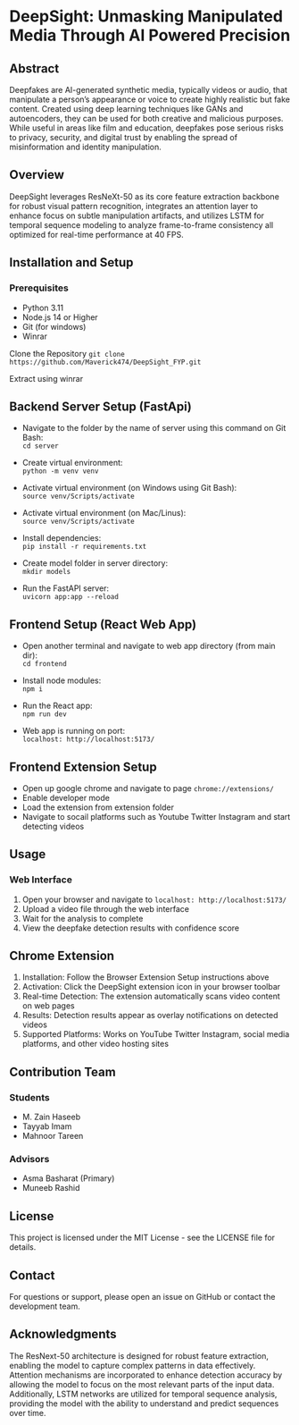 # DeepSight: Unmasking Manipulated Media Through AI Powered Precision

## Abstract
Deepfakes are AI-generated synthetic media, typically videos or audio, that manipulate a person’s appearance or voice to create highly realistic but fake content. Created using deep learning techniques like GANs and autoencoders, they can be used for both creative and malicious purposes. While useful in areas like film and education, deepfakes pose serious risks to privacy, security, and digital trust by enabling the spread of misinformation and identity manipulation.

## Overview

DeepSight leverages ResNeXt-50 as its core feature extraction backbone for robust visual pattern recognition, integrates an attention layer to enhance focus on subtle manipulation artifacts, and utilizes LSTM for temporal sequence modeling to analyze frame-to-frame consistency all optimized for real-time performance at 40 FPS.

## Installation and Setup
### Prerequisites
- Python 3.11
- Node.js 14 or Higher
- Git (for windows)
- Winrar

Clone the Repository
`git clone https://github.com/Maverick474/DeepSight_FYP.git`

Extract using winrar

## Backend Server Setup (FastApi)
- Navigate to the folder by the name of server using this command on Git Bash:  
`cd server`

- Create virtual environment:  
`python -m venv venv`

- Activate virtual environment (on Windows using Git Bash):  
`source venv/Scripts/activate`

- Activate virtual environment (on Mac/Linus):  
`source venv/Scripts/activate`

- Install dependencies:  
`pip install -r requirements.txt`

- Create model folder in server directory:  
`mkdir models`

- Run the FastAPI server:  
`uvicorn app:app --reload`


## Frontend Setup (React Web App)
- Open another terminal and navigate to web app directory (from main dir):  
`cd frontend`

- Install node modules:  
`npm i`

- Run the React app:  
`npm run dev`

- Web app is running on port:  
`localhost: http://localhost:5173/`

## Frontend Extension Setup
- Open up google chrome and navigate to page `chrome://extensions/`
- Enable developer mode
- Load the extension from extension folder
- Navigate to socail platforms such as Youtube Twitter Instagram and start detecting videos

## Usage
### Web Interface

1. Open your browser and navigate to `localhost: http://localhost:5173/`
2. Upload a video file through the web interface
3. Wait for the analysis to complete
4. View the deepfake detection results with confidence score

## Chrome Extension
1. Installation: Follow the Browser Extension Setup instructions above
2. Activation: Click the DeepSight extension icon in your browser toolbar
3. Real-time Detection: The extension automatically scans video content on web pages
4. Results: Detection results appear as overlay notifications on detected videos
5. Supported Platforms: Works on YouTube Twitter Instagram, social media platforms, and other video hosting sites

## Contribution Team
### Students
- M. Zain Haseeb
- Tayyab Imam
- Mahnoor Tareen

### Advisors
- Asma Basharat (Primary)
- Muneeb Rashid

## License
This project is licensed under the MIT License - see the LICENSE file for details.

## Contact
For questions or support, please open an issue on GitHub or contact the development team.

## Acknowledgments
The ResNext-50 architecture is designed for robust feature extraction, enabling the model to capture complex patterns in data effectively. Attention mechanisms are incorporated to enhance detection accuracy by allowing the model to focus on the most relevant parts of the input data. Additionally, LSTM networks are utilized for temporal sequence analysis, providing the model with the ability to understand and predict sequences over time.










